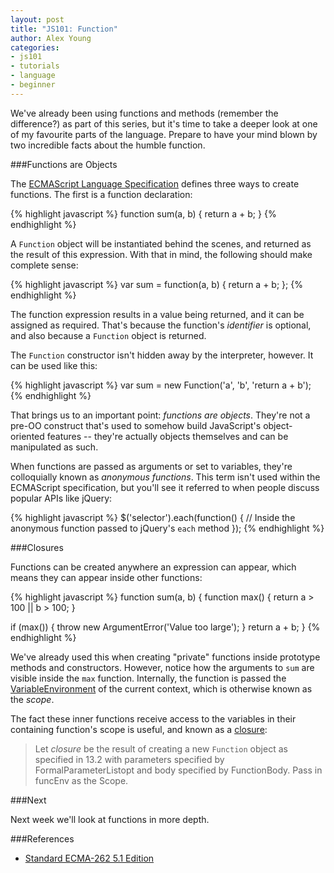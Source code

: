 ```yaml
---
layout: post
title: "JS101: Function"
author: Alex Young
categories: 
- js101
- tutorials
- language
- beginner
---
```


We've already been using functions and methods (remember the difference?) as part of this series, but it's time to take a deeper look at one of my favourite parts of the language.  Prepare to have your mind blown by two incredible facts about the humble function.

###Functions are Objects

The [ECMAScript Language Specification](http://ecma-international.org/ecma-262/5.1/) defines three ways to create functions.  The first is a function declaration:

{% highlight javascript %}
function sum(a, b) {
  return a + b;
}
{% endhighlight %}

A `Function` object will be instantiated behind the scenes, and returned as the result of this expression.  With that in mind, the following should make complete sense:

{% highlight javascript %}
var sum = function(a, b) {
  return a + b;
};
{% endhighlight %}

The function expression results in a value being returned, and it can be assigned as required.  That's because the function's _identifier_ is optional, and also because a `Function` object is returned.

The `Function` constructor isn't hidden away by the interpreter, however.  It can be used like this:

{% highlight javascript %}
var sum = new Function('a', 'b', 'return a + b');
{% endhighlight %}

That brings us to an important point: _functions are objects_.  They're not a pre-OO construct that's used to somehow build JavaScript's object-oriented features -- they're actually objects themselves and can be manipulated as such.

When functions are passed as arguments or set to variables, they're colloquially known as _anonymous functions_.  This term isn't used within the ECMAScript specification, but you'll see it referred to when people discuss popular APIs like jQuery:

{% highlight javascript %}
$('selector').each(function() {
  // Inside the anonymous function passed to jQuery's `each` method
});
{% endhighlight %}

###Closures

Functions can be created anywhere an expression can appear, which means they can appear inside other functions:

{% highlight javascript %}
function sum(a, b) {
  function max() {
    return a > 100 || b > 100;
  }

  if (max()) {
    throw new ArgumentError('Value too large');
  }
  return a + b;
}
{% endhighlight %}

We've already used this when creating "private" functions inside prototype methods and constructors.  However, notice how the arguments to `sum` are visible inside the `max` function.  Internally, the function is passed the [VariableEnvironment](http://ecma-international.org/ecma-262/5.1/#sec-10.3) of the current context, which is otherwise known as the _scope_.

The fact these inner functions receive access to the variables in their containing function's scope is useful, and known as a [closure](http://ecma-international.org/ecma-262/5.1/#sec-13):

> Let _closure_ be the result of creating a new `Function` object as specified in 13.2 with parameters specified by FormalParameterListopt and body specified by FunctionBody. Pass in funcEnv as the Scope.

###Next

Next week we'll look at functions in more depth.

###References

* [Standard ECMA-262 5.1 Edition](http://ecma-international.org/ecma-262/5.1/)
